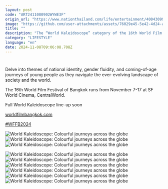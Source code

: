 ```yaml
---
layout: post
code: "ART2411080902WYWE3F"
origin_url: "https://www.nationthailand.com/life/entertainment/40043099"
image: "https://github.com/user-attachments/assets/76029e45-5e42-4d24-af59-e60962c50668"
title: ""
description: "The “World Kaleidoscope” category of the 16th World Film Festival of Bangkok allows audiences to discover captivating stories that bring to life unique cultures and experiences – whether set in the present day or rooted in historical events."
category: "LIFESTYLE"
language: "en"
date: 2024-11-08T09:06:08.708Z
---
```


# 









Delve into themes of national identity, gender fluidity, and coming-of-age journeys of young people as they navigate the ever-evolving landscape of society and the world.

The 16th World Film Festival of Bangkok runs from November 7-17 at SF World Cinema, CentralWorld.

Full World Kaleidoscope line-up soon

[worldfilmbangkok.com](https://www.worldfilmbangkok.com/)

[#WFFB2024](https://www.facebook.com/hashtag/wffb2024?__eep__=6&__cft__%5b0%5d=AZUI8DiEnHONdT0uFIuL4xKYcSotMNn_tlwEK5oG_0_cn3FOplYFvllWP9TWn0bZdyRRxS3VBWpSVV-WZAUXt1YfJobhjBK_XZxRUUFz3vvDxBpN8jtSv3swXI8mIgaIhYgA5HFcRLvxFVO5lytwnmZ0ck9tARM7Z7yeZGlrQyyfofdtYxN7nhWZIUnrJ5IuCD8&__tn__=*NK-R)



   ![World Kaleidoscope: Colourful journeys across the globe ](https://media.nationthailand.com/uploads/images/contents/w1024/2024/11/CcaS2QqK3JJ67cSYS3gn.webp?x-image-process=style/lg-webp)  ![World Kaleidoscope: Colourful journeys across the globe ](https://github.com/user-attachments/assets/3caafde7-b60e-4463-b7b8-5dd0b5ac0c59)   ![World Kaleidoscope: Colourful journeys across the globe ](https://media.nationthailand.com/uploads/images/contents/w1024/2024/11/mmxDZ70QVZtMAjVhUQ0A.webp?x-image-process=style/lg-webp)

   ![World Kaleidoscope: Colourful journeys across the globe ](https://github.com/user-attachments/assets/e6a98d42-c5c2-4b9e-bf72-30bcc596edb2)  ![World Kaleidoscope: Colourful journeys across the globe ](https://media.nationthailand.com/uploads/images/contents/w1024/2024/11/cNe56vyJOZjA9xWuEdp0.webp?x-image-process=style/lg-webp)   ![World Kaleidoscope: Colourful journeys across the globe ](https://github.com/user-attachments/assets/6f610e7d-30c9-4b32-91d5-28f9196bf489)   ![World Kaleidoscope: Colourful journeys across the globe ](https://media.nationthailand.com/uploads/images/contents/w1024/2024/11/g1Sgku7qdLEKyh7iOBkj.webp?x-image-process=style/lg-webp)   ![World Kaleidoscope: Colourful journeys across the globe ](https://github.com/user-attachments/assets/f98c23b2-deb5-4847-9dec-8e637f7849ec)   ![World Kaleidoscope: Colourful journeys across the globe ](https://media.nationthailand.com/uploads/images/contents/w1024/2024/11/uoEmAmYKWEjN4cdCWQdM.webp?x-image-process=style/lg-webp)